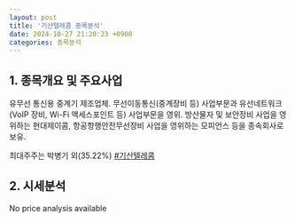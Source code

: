```yaml
---
layout: post
title: '기산텔레콤 종목분석'
date: 2024-10-27 21:20:23 +0900
categories: 종목분석
---
```


## 1. 종목개요 및 주요사업

유무선 통신용 중계기 제조업체. 무선이동통신(중계장비 등) 사업부문과 유선네트워크(VoIP 장비, Wi-Fi 액세스포인트 등) 사업부문을 영위. 방산물자 및 보안장비 사업을 영위하는 현대제이콤, 항공항행안전무선장비 사업을 영위하는 모피언스 등을 종속회사로 보유. 

최대주주는 박병기 외(35.22%)
[#기산텔레콤](#)

## 2. 시세분석

No price analysis available
